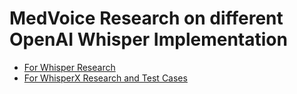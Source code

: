# MedVoice Research on different OpenAI Whisper Implementation
- [For Whisper Research](./whisper/)
- [For WhisperX Research and Test Cases](./whisperx/)